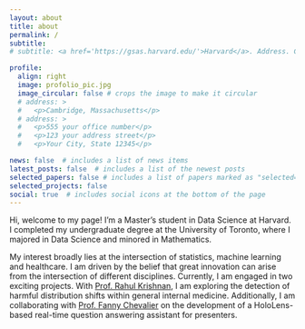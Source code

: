 ```yaml
---
layout: about
title: about
permalink: /
subtitle: 
# subtitle: <a href='https://gsas.harvard.edu/'>Harvard</a>. Address. Contacts. Moto. Etc.

profile:
  align: right
  image: profolio_pic.jpg
  image_circular: false # crops the image to make it circular
  # address: >
  #   <p>Cambridge, Massachusetts</p>
  # address: >
  #   <p>555 your office number</p>
  #   <p>123 your address street</p>
  #   <p>Your City, State 12345</p>

news: false  # includes a list of news items
latest_posts: false  # includes a list of the newest posts
selected_papers: false # includes a list of papers marked as "selected={true}"
selected_projects: false
social: true  # includes social icons at the bottom of the page
---
```


<!-- Write your biography here. Tell the world about yourself. Link to your favorite [subreddit](http://reddit.com). You can put a picture in, too. The code is already in, just name your picture `prof_pic.jpg` and put it in the `img/` folder. -->
Hi, welcome to my page! I’m a Master’s student in Data Science at Harvard. I completed my undergraduate degree at the University of Toronto, where I majored in Data Science and minored in Mathematics.

My interest broadly lies at the intersection of statistics, machine learning and healthcare. I am driven by the belief that great innovation can arise from the intersection of different disciplines. Currently, I am engaged in two exciting projects. With [Prof. Rahul Krishnan](https://www.cs.toronto.edu/~rahulgk/index.html), I am exploring the detection of harmful distribution shifts within general internal medicine. Additionally, I am collaborating with [Prof. Fanny Chevalier](http://fannychevalier.net/) on the development of a HoloLens-based real-time question answering assistant for presenters. 

<!-- Links: [Email](mailto:jessicawang@g.harvard.edu) \| [LinkedIn](https://www.linkedin.com/in/jessicawang122/) -->

<!-- Put your address / P.O. box / other info right below your picture. You can also disable any of these elements by editing `profile` property of the YAML header of your `_pages/about.md`. Edit `_bibliography/papers.bib` and Jekyll will render your [publications page](/al-folio/publications/) automatically. -->

<!-- Link to your social media connections, too. This theme is set up to use [Font Awesome icons](http://fortawesome.github.io/Font-Awesome/) and [Academicons](https://jpswalsh.github.io/academicons/), like the ones below. Add your Facebook, Twitter, LinkedIn, Google Scholar, or just disable all of them. -->
